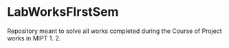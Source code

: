 # LabWorksFIrstSem
Repository meant to solve all works completed during the Course of Project works in MIPT
1.
2.
